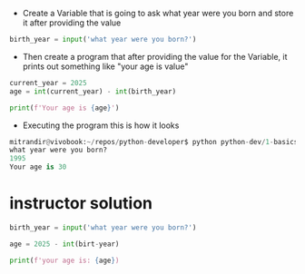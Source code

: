 - Create a Variable that is going to ask what year were you born and store it after providing the value
```python
birth_year = input('what year were you born?')
```

- Then create a program that after providing the value for the Variable, it prints out something like "your age is value"
```python
current_year = 2025
age = int(current_year) - int(birth_year)

print(f'Your age is {age}')
```

- Executing the program this is how it looks
```python
mitrandir@vivobook:~/repos/python-developer$ python python-dev/1-basics/exercise.py 
what year were you born?
1995
Your age is 30
```


# instructor solution

```python
birth_year = input('what year were you born?')

age = 2025 - int(birt-year)

print(f'your age is: {age})
```
